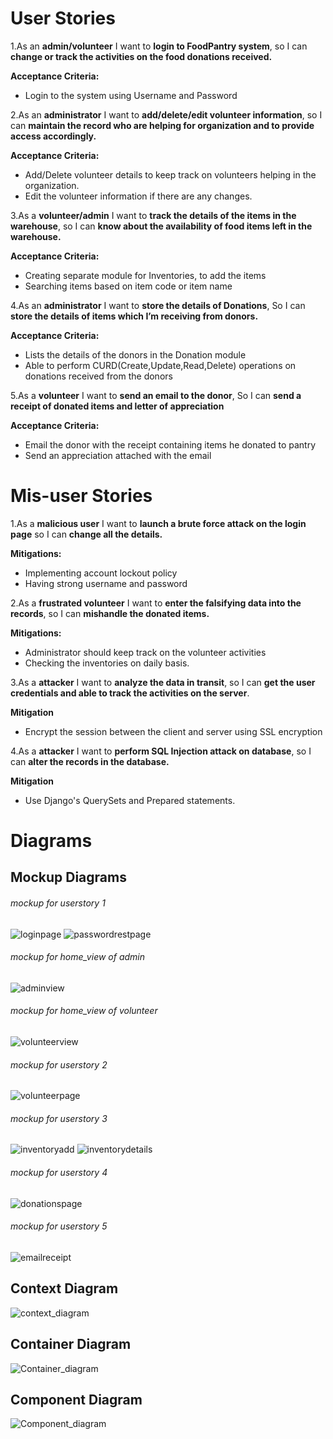 # User Stories
1.As an **admin/volunteer** I want to **login to FoodPantry system**, so I can **change or track the activities on the food donations received.**

**Acceptance Criteria:**
* Login to the system using Username and Password

2.As an **administrator** I want to **add/delete/edit volunteer information**, so I can **maintain the record who are helping for organization and to provide access accordingly.**

**Acceptance Criteria:**
* Add/Delete volunteer details to keep track on volunteers helping in the organization.
* Edit the volunteer information if there are any changes.

3.As a **volunteer/admin** I want to **track the details of the items in the warehouse**, so I can **know about the availability of food items left in the warehouse.**

**Acceptance Criteria:**
*	Creating separate module for Inventories, to add the items  
*	Searching items based on item code or item name

4.As an **administrator** I want to **store the details of Donations**, So I can **store the details of items which I’m receiving from donors.**

**Acceptance Criteria:**
* Lists the details of the donors in the Donation module
* Able to perform CURD(Create,Update,Read,Delete) operations on donations received from the donors

5.As a **volunteer** I want to **send an email to the donor**, So I can **send a receipt of donated items and letter of appreciation**

**Acceptance Criteria:**
* Email the donor with the receipt containing items he donated to pantry
* Send an appreciation attached with the email

# Mis-user Stories

1.As a **malicious user** I want to **launch a brute force attack on the login page** so I can **change all the details.**

**Mitigations:**
* Implementing account lockout policy 
* Having strong username and password

2.As a **frustrated volunteer** I want to **enter the falsifying data into the records**, so I can **mishandle the donated items.**

**Mitigations:**
* Administrator should keep track on the volunteer activities
* Checking the inventories on daily basis.

3.As a **attacker** I want to **analyze the data in transit**, so I can **get the user credentials and able to track the activities on the server**.

**Mitigation**
* Encrypt the session between the client and server using SSL encryption

4.As a **attacker** I want to **perform SQL Injection attack on database**, so I can **alter the records in the database.**

**Mitigation**
* Use Django's QuerySets and Prepared statements.

# Diagrams

## Mockup Diagrams
###### mockup for userstory 1
![loginpage](https://github.com/karthikdamuluri/FoodPantry-App/blob/master/mockups/login_screen.png)
![passwordrestpage](https://github.com/karthikdamuluri/FoodPantry-App/blob/master/mockups/password_reset.png)
###### mockup for home_view of admin
![adminview](https://github.com/karthikdamuluri/FoodPantry-App/blob/master/mockups/admin_view.png)
###### mockup for home_view of volunteer
![volunteerview](https://github.com/karthikdamuluri/FoodPantry-App/blob/master/mockups/volunteer_view.png)
###### mockup for userstory 2
![volunteerpage](https://github.com/karthikdamuluri/FoodPantry-App/blob/master/mockups/volunteer_page.png)
###### mockup for userstory 3 
![inventoryadd](https://github.com/karthikdamuluri/FoodPantry-App/blob/master/mockups/Inventory_add.png)
![inventorydetails](https://github.com/karthikdamuluri/FoodPantry-App/blob/master/mockups/Inventory_details.png)
###### mockup for userstory 4
![donationspage](https://github.com/karthikdamuluri/FoodPantry-App/blob/master/mockups/donation_page.png)
###### mockup for userstory 5
![emailreceipt](https://github.com/karthikdamuluri/FoodPantry-App/blob/master/mockups/Email_receipt.png)

## Context Diagram

![context_diagram](https://github.com/karthikdamuluri/FoodPantry-App/blob/master/docs/context_diagram.PNG)

## Container Diagram

![Container_diagram](https://github.com/karthikdamuluri/FoodPantry-App/blob/master/docs/Container_diagram.PNG)

## Component Diagram

![Component_diagram](https://github.com/karthikdamuluri/FoodPantry-App/blob/master/docs/component_diagram.PNG)



